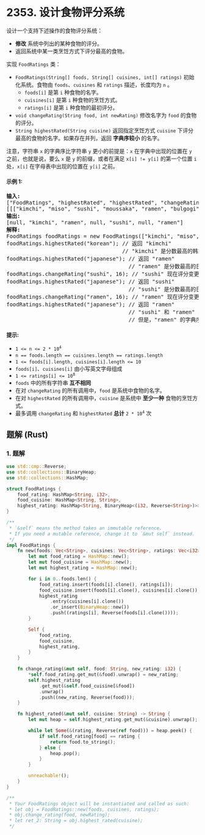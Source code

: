 # 2353. 设计食物评分系统
设计一个支持下述操作的食物评分系统：
* **修改** 系统中列出的某种食物的评分。
* 返回系统中某一类烹饪方式下评分最高的食物。

实现 `FoodRatings` 类：
* `FoodRatings(String[] foods, String[] cuisines, int[] ratings)` 初始化系统。食物由 `foods`、`cuisines` 和 `ratings` 描述，长度均为 `n` 。
    * `foods[i]` 是第 `i` 种食物的名字。
    * `cuisines[i]` 是第 `i` 种食物的烹饪方式。
    * `ratings[i]` 是第 `i` 种食物的最初评分。
* `void changeRating(String food, int newRating)` 修改名字为 `food` 的食物的评分。
* `String highestRated(String cuisine)` 返回指定烹饪方式 `cuisine` 下评分最高的食物的名字。如果存在并列，返回 **字典序较小** 的名字。

注意，字符串 `x` 的字典序比字符串 `y` 更小的前提是：`x` 在字典中出现的位置在 `y` 之前，也就是说，要么 `x` 是 `y` 的前缀，或者在满足 `x[i] != y[i]` 的第一个位置 `i` 处，`x[i]` 在字母表中出现的位置在 `y[i]` 之前。

#### 示例 1:
<pre>
<strong>输入:</strong>
["FoodRatings", "highestRated", "highestRated", "changeRating", "highestRated", "changeRating", "highestRated"]
[[["kimchi", "miso", "sushi", "moussaka", "ramen", "bulgogi"], ["korean", "japanese", "japanese", "greek", "japanese", "korean"], [9, 12, 8, 15, 14, 7]], ["korean"], ["japanese"], ["sushi", 16], ["japanese"], ["ramen", 16], ["japanese"]]
<strong>输出:</strong>
[null, "kimchi", "ramen", null, "sushi", null, "ramen"]
<strong>解释:</strong>
FoodRatings foodRatings = new FoodRatings(["kimchi", "miso", "sushi", "moussaka", "ramen", "bulgogi"], ["korean", "japanese", "japanese", "greek", "japanese", "korean"], [9, 12, 8, 15, 14, 7]);
foodRatings.highestRated("korean"); // 返回 "kimchi"
                                    // "kimchi" 是分数最高的韩式料理，评分为 9 。
foodRatings.highestRated("japanese"); // 返回 "ramen"
                                      // "ramen" 是分数最高的日式料理，评分为 14 。
foodRatings.changeRating("sushi", 16); // "sushi" 现在评分变更为 16 。
foodRatings.highestRated("japanese"); // 返回 "sushi"
                                      // "sushi" 是分数最高的日式料理，评分为 16 。
foodRatings.changeRating("ramen", 16); // "ramen" 现在评分变更为 16 。
foodRatings.highestRated("japanese"); // 返回 "ramen"
                                      // "sushi" 和 "ramen" 的评分都是 16 。
                                      // 但是，"ramen" 的字典序比 "sushi" 更小。
</pre>

#### 提示:
* <code>1 <= n <= 2 * 10<sup>4</sup></code>
* `n == foods.length == cuisines.length == ratings.length`
* `1 <= foods[i].length, cuisines[i].length <= 10`
* `foods[i]`、`cuisines[i]` 由小写英文字母组成
* <code>1 <= ratings[i] <= 10<sup>8</sup></code>
* `foods` 中的所有字符串 **互不相同**
* 在对 `changeRating` 的所有调用中，`food` 是系统中食物的名字。
* 在对 `highestRated` 的所有调用中，`cuisine` 是系统中 **至少一种** 食物的烹饪方式。
* 最多调用 `changeRating` 和 `highestRated` **总计** <code>2 * 10<sup>4</sup></code> 次

## 题解 (Rust)

### 1. 题解
```Rust
use std::cmp::Reverse;
use std::collections::BinaryHeap;
use std::collections::HashMap;

struct FoodRatings {
    food_rating: HashMap<String, i32>,
    food_cuisine: HashMap<String, String>,
    highest_rating: HashMap<String, BinaryHeap<(i32, Reverse<String>)>>,
}

/**
 * `&self` means the method takes an immutable reference.
 * If you need a mutable reference, change it to `&mut self` instead.
 */
impl FoodRatings {
    fn new(foods: Vec<String>, cuisines: Vec<String>, ratings: Vec<i32>) -> Self {
        let mut food_rating = HashMap::new();
        let mut food_cuisine = HashMap::new();
        let mut highest_rating = HashMap::new();

        for i in 0..foods.len() {
            food_rating.insert(foods[i].clone(), ratings[i]);
            food_cuisine.insert(foods[i].clone(), cuisines[i].clone());
            highest_rating
                .entry(cuisines[i].clone())
                .or_insert(BinaryHeap::new())
                .push((ratings[i], Reverse(foods[i].clone())));
        }

        Self {
            food_rating,
            food_cuisine,
            highest_rating,
        }
    }

    fn change_rating(&mut self, food: String, new_rating: i32) {
        *self.food_rating.get_mut(&food).unwrap() = new_rating;
        self.highest_rating
            .get_mut(&self.food_cuisine[&food])
            .unwrap()
            .push((new_rating, Reverse(food)));
    }

    fn highest_rated(&mut self, cuisine: String) -> String {
        let mut heap = self.highest_rating.get_mut(&cuisine).unwrap();

        while let Some(&(rating, Reverse(ref food))) = heap.peek() {
            if self.food_rating[food] == rating {
                return food.to_string();
            } else {
                heap.pop();
            }
        }

        unreachable!();
    }
}

/**
 * Your FoodRatings object will be instantiated and called as such:
 * let obj = FoodRatings::new(foods, cuisines, ratings);
 * obj.change_rating(food, newRating);
 * let ret_2: String = obj.highest_rated(cuisine);
 */
```
